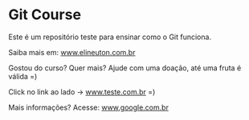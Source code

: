 # Git Course

Este é um repositório teste para ensinar como o Git funciona.

Saiba mais em: www.elineuton.com.br

Gostou do curso? Quer mais? Ajude com uma doação, até uma fruta é válida =)

Click no link ao lado -> www.teste.com.br =)

Mais informações? Acesse: www.google.com.br

